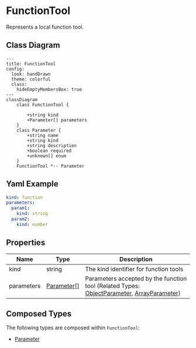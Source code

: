 # FunctionTool

Represents a local function tool.

## Class Diagram

```mermaid
---
title: FunctionTool
config:
  look: handDrawn
  theme: colorful
  class:
    hideEmptyMembersBox: true
---
classDiagram
    class FunctionTool {
      
        +string kind
        +Parameter[] parameters
    }
    class Parameter {
        +string name
        +string kind
        +string description
        +boolean required
        +unknown[] enum
    }
    FunctionTool *-- Parameter
```

## Yaml Example

```yaml
kind: function
parameters:
  param1:
    kind: string
  param2:
    kind: number

```

## Properties

| Name | Type | Description |
| ---- | ---- | ----------- |
| kind | string | The kind identifier for function tools  |
| parameters | [Parameter[]](Parameter.md) | Parameters accepted by the function tool (Related Types: [ObjectParameter](ObjectParameter.md), [ArrayParameter](ArrayParameter.md)) |

## Composed Types

The following types are composed within `FunctionTool`:

- [Parameter](Parameter.md)
